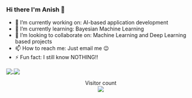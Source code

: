 ### Hi there I'm Anish 👋

- 🔭 I’m currently working on: AI-based application development
- 🌱 I’m currently learning: Bayesian Machine Learning
- 👯 I’m looking to collaborate on: Machine Learning and Deep Learning based projects
- 📫 How to reach me: Just email me 😉
- ⚡ Fun fact: I still know NOTHING!!



<a href="https://github.com/Anyesh">
  <img align="center" src="https://github-readme-stats.vercel.app/api/top-langs/?username=Anyesh" />
</a>
<a href="https://github.com/Anyesh">
  <img align="center" src="https://github-readme-stats.vercel.app/api?username=Anyesh&show_icons=true&theme=vue&hide=jupyter-notebook" />
</a>



<p align="center"> 
  Visitor count<br>
  <img src="https://profile-counter.glitch.me/Anyesh/count.svg" />
</p>
